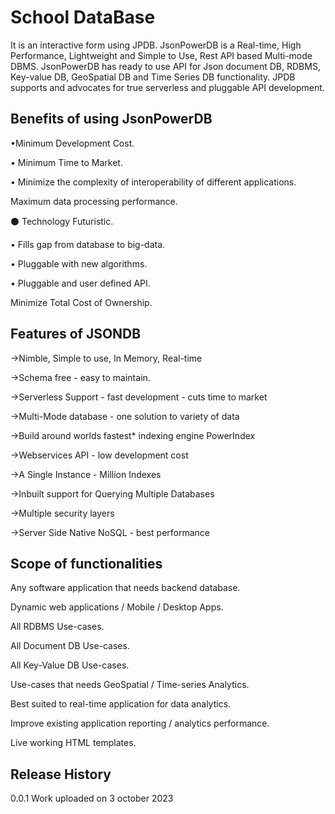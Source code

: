 
# School DataBase 

It is an interactive form using JPDB. JsonPowerDB is a Real-time, High Performance, Lightweight and Simple to Use, Rest API based Multi-mode DBMS. JsonPowerDB has ready to use API for Json document DB, RDBMS, Key-value DB, GeoSpatial DB and Time Series DB functionality. JPDB supports and advocates for true serverless and pluggable API development. 


## Benefits of using JsonPowerDB
•Minimum Development Cost.

• Minimum Time to Market.

• Minimize the complexity of interoperability of different applications.

Maximum data processing performance.

⚫ Technology Futuristic.

• Fills gap from database to big-data.

• Pluggable with new algorithms.

• Pluggable and user defined API.

Minimize Total Cost of Ownership.
## Features of JSONDB
→Nimble, Simple to use, In Memory, Real-time

→Schema free - easy to maintain.

→Serverless Support - fast development - cuts time to market

→Multi-Mode database - one solution to variety of data

→Build around worlds fastest* indexing engine PowerIndex

→Webservices API - low development cost

→A Single Instance - Million Indexes

→Inbuilt support for Querying Multiple Databases

→Multiple security layers

→Server Side Native NoSQL - best performance
## Scope of functionalities

Any software application that needs backend database.

Dynamic web applications / Mobile / Desktop Apps.

All RDBMS Use-cases.

All Document DB Use-cases.

All Key-Value DB Use-cases.

Use-cases that needs GeoSpatial / Time-series Analytics.

Best suited to real-time application for data analytics.

Improve existing application reporting / analytics performance.

Live working HTML templates.
## Release History 
 0.0.1
Work uploaded on 3 october 2023